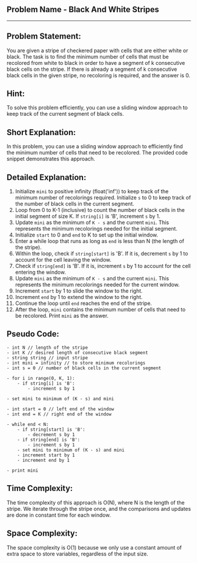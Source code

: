 ## Problem Name - Black And White Stripes

* * *

## Problem Statement:

You are given a stripe of checkered paper with cells that are either white or black. The task is to find the minimum number of cells that must be recolored from white to black in order to have a segment of k consecutive black cells on the stripe. If there is already a segment of k consecutive black cells in the given stripe, no recoloring is required, and the answer is 0.

## Hint:

To solve this problem efficiently, you can use a sliding window approach to keep track of the current segment of black cells.

## Short Explanation:

In this problem, you can use a sliding window approach to efficiently find the minimum number of cells that need to be recolored. The provided code snippet demonstrates this approach.

## Detailed Explanation:

1. Initialize `mini` to positive infinity (float('inf')) to keep track of the minimum number of recolorings required. Initialize `s` to 0 to keep track of the number of black cells in the current segment.
2. Loop from 0 to K-1 (inclusive) to count the number of black cells in the initial segment of size K. If `string[i]` is 'B', increment `s` by 1.
3. Update `mini` as the minimum of `K - s` and the current `mini`. This represents the minimum recolorings needed for the initial segment.
4. Initialize `start` to 0 and `end` to K to set up the initial window.
5. Enter a while loop that runs as long as `end` is less than N (the length of the stripe).
6. Within the loop, check if `string[start]` is 'B'. If it is, decrement `s` by 1 to account for the cell leaving the window.
7. Check if `string[end]` is 'B'. If it is, increment `s` by 1 to account for the cell entering the window.
8. Update `mini` as the minimum of `K - s` and the current `mini`. This represents the minimum recolorings needed for the current window.
9. Increment `start` by 1 to slide the window to the right.
10. Increment `end` by 1 to extend the window to the right.
11. Continue the loop until `end` reaches the end of the stripe.
12. After the loop, `mini` contains the minimum number of cells that need to be recolored. Print `mini` as the answer.

## Pseudo Code:

```plaintext
- int N // length of the stripe
- int K // desired length of consecutive black segment
- string string // input stripe
- int mini = infinity // to store minimum recolorings
- int s = 0 // number of black cells in the current segment

- for i in range(0, K, 1):
    - if string[i] is 'B':
        - increment s by 1

- set mini to minimum of (K - s) and mini

- int start = 0 // left end of the window
- int end = K // right end of the window

- while end < N:
    - if string[start] is 'B':
        - decrement s by 1
    - if string[end] is 'B':
        - increment s by 1
    - set mini to minimum of (K - s) and mini
    - increment start by 1
    - increment end by 1

- print mini
```

## Time Complexity:

The time complexity of this approach is O(N), where N is the length of the stripe. We iterate through the stripe once, and the comparisons and updates are done in constant time for each window.

## Space Complexity:

The space complexity is O(1) because we only use a constant amount of extra space to store variables, regardless of the input size.